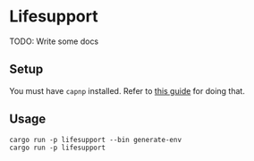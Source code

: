 # Lifesupport

TODO: Write some docs

## Setup

You must have `capnp` installed. Refer to [this guide](https://capnproto.org/install.html) for doing that.

## Usage

```
cargo run -p lifesupport --bin generate-env
cargo run -p lifesupport
```